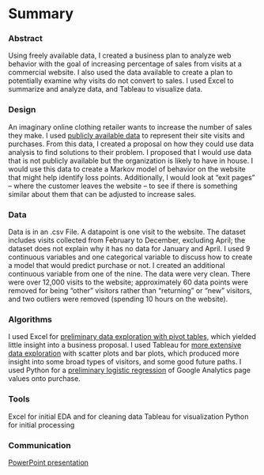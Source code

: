 # Summary

### Abstract
Using freely available data, I created a business plan to analyze web behavior with the goal of increasing percentage of sales from visits at a commercial website. I also used the data available to create a plan to potentially examine why visits do not convert to sales. I used Excel to summarize and analyze data, and Tableau to visualize data. 

### Design
An imaginary online clothing retailer wants to increase the number of sales they make. I used [publicly available data](https://archive.ics.uci.edu/ml/datasets/Online+Shoppers+Purchasing+Intention+Dataset) to represent their site visits and purchases. From this data, I created a proposal on how they could use data analysis to find solutions to their problem. I proposed that I would use data that is not publicly available but the organization is likely to have in house. I would use this data to create a Markov model of behavior on the website that might help identify loss points. Additionally, I would look at “exit pages” – where the customer leaves the website – to see if there is something similar about them that can be adjusted to increase sales. 

### Data
Data is in an .csv File. A datapoint is one visit to the website. The dataset includes visits collected from February to December, excluding April; the dataset does not explain why it has no data for January and April. I used 9 continuous variables and one categorical variable to discuss how to create a model that would predict purchase or not. I created an additional continuous variable from one of the nine. The data were very clean. There were over 12,000 visits to the website; approximately 60 data points were removed for being “other” visitors rather than “returning” or “new” visitors, and two outliers were removed (spending 10 hours on the website). 

### Algorithms
I used Excel for [preliminary data exploration with pivot tables](https://github.com/cda913/BFDP_Metis/blob/main/final/online_shoppers_intention-3.xlsx), which yielded little insight into a business proposal. I used Tableau for [more extensive data exploration](https://public.tableau.com/app/profile/c.aitkin/viz/webtrafficProblem/Sheet10) with scatter plots and bar plots, which produced more insight into some broad types of visitors, and some good future paths. I used Python for a [preliminary logistic regression](https://github.com/cda913/BFDP_Metis/blob/main/final/logRegWeb_TrafficProblem.ipynb) of Google Analytics page values onto purchase. 

### Tools
Excel for initial EDA and for cleaning data
Tableau for visualization
Python for initial processing

### Communication
[PowerPoint presentation](https://github.com/cda913/BFDP_Metis/blob/main/final/Aitkin_presentation.pdf)
